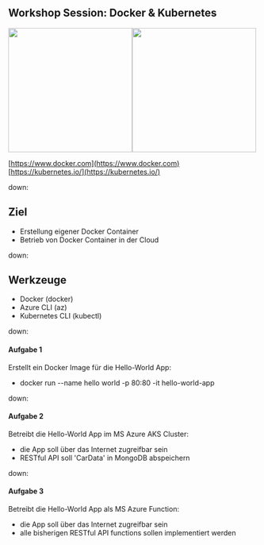 ## Workshop Session: Docker & Kubernetes

<img src="media/docker.jpg" width="250px" height="250px" /><img src="media/kubernetes.png" width="250px" height="250px" /><br>

[https://www.docker.com](https://www.docker.com) <br>
[https://kubernetes.io/](https://kubernetes.io/)

down:

## Ziel

* Erstellung eigener Docker Container
* Betrieb von Docker Container in der Cloud

down:

## Werkzeuge

* Docker (docker)
* Azure CLI (az)
* Kubernetes CLI (kubectl)

down:

#### Aufgabe 1

Erstellt ein Docker Image für die Hello-World App:

* docker run --name hello world -p 80:80 -it hello-world-app

down:

#### Aufgabe 2

Betreibt die Hello-World App im MS Azure AKS Cluster:

* die App soll über das Internet zugreifbar sein
* RESTful API soll 'CarData' in MongoDB abspeichern

down:

#### Aufgabe 3

Betreibt die Hello-World App als MS Azure Function:

* die App soll über das Internet zugreifbar sein
* alle bisherigen RESTful API functions sollen implementiert werden